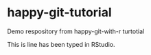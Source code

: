 # happy-git-tutorial
Demo respository from happy-git-with-r turtotial

This is line has been typed in RStudio.
